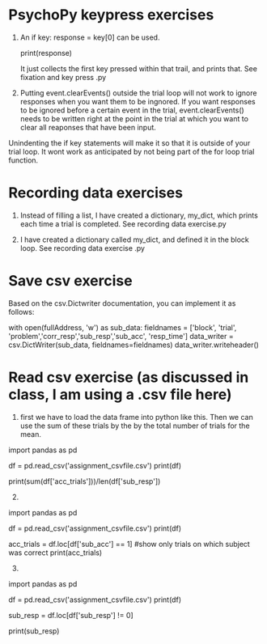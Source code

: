 
# PsychoPy keypress exercises

1. An if key:
      response = key[0]       can be used. 
        
      print(response)
        
      It just collects the first key pressed within that trail, and prints that. See fixation and key press .py
        
        
 2. Putting event.clearEvents() outside the trial loop will not work to ignore responses when you want them to be ingnored. If you want responses to be ignored before a certain event in the trial, event.clearEvents() needs to be written right at the point in the trial at which you want to clear all reaponses that have been input. 

Unindenting the if key statements will make it so that it is outside of your trial loop. It wont work as anticipated by not being part of the for loop trial function. 


# Recording data exercises

1. Instead of filling a list, I have created a dictionary, my_dict, which prints each time a trial is completed. See recording data exercise.py 

2. I have created a dictionary called my_dict, and defined it in the block loop. See recording data exercise .py 


# Save csv exercise

Based on the csv.Dictwriter documentation, you can implement it as follows:

with open(fullAddress, 'w') as sub_data:
    fieldnames = ['block', 'trial', 'problem','corr_resp','sub_resp','sub_acc', 'resp_time']
    data_writer = csv.DictWriter(sub_data, fieldnames=fieldnames)
    data_writer.writeheader()



# Read csv exercise (as discussed in class, I am using a .csv file here)

1. first we have to load the data frame into python like this. Then we can use the sum of these trials by the by the total number of trials for the mean.    

import pandas as pd

df = pd.read_csv('assignment_csvfile.csv')
print(df)

print(sum(df['acc_trials']))/len(df['sub_resp'])

2. 

import pandas as pd

df = pd.read_csv('assignment_csvfile.csv')
print(df)

acc_trials = df.loc[df['sub_acc'] == 1] #show only trials on which subject was correct
print(acc_trials)

3. 
import pandas as pd

df = pd.read_csv('assignment_csvfile.csv')
print(df)

sub_resp = df.loc[df['sub_resp'] != 0]

print(sub_resp)




